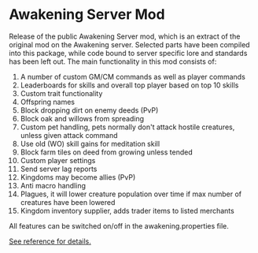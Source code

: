 # Awakening Server Mod

Release of the public Awakening Server mod, which is an extract of the original mod on the Awakening server. Selected parts have been compiled into this package, while code bound to server specific lore and standards has been left out. The main functionality in this mod consists of:

1. A number of custom GM/CM commands as well as player commands
2. Leaderboards for skills and overall top player based on top 10 skills
3. Custom trait functionality
4. Offspring names
5. Block dropping dirt on enemy deeds (PvP)
6. Block oak and willows from spreading
7. Custom pet handling, pets normally don't attack hostile creatures, unless given attack command
8. Use old (WO) skill gains for meditation skill
9. Block farm tiles on deed from growing unless tended
10. Custom player settings
11. Send server lag reports
12. Kingdoms may become allies (PvP)
13. Anti macro handling
14. Plagues, it will lower creature population over time if max number of creatures have been lowered
15. Kingdom inventory supplier, adds trader items to listed merchants

All features can be switched on/off in the awakening.properties file.

[See reference for details.](https://wiki.wurm-unlimited.net/page/Awakening_Server_Mod)
